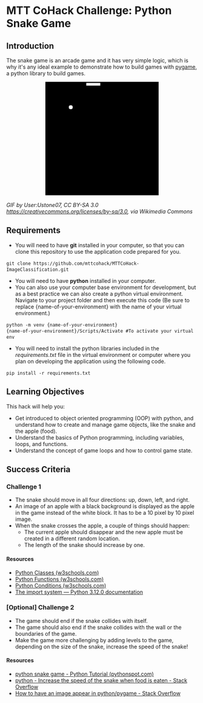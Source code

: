 # MTT CoHack Challenge: Python Snake Game

## Introduction

The snake game is an arcade game and it has very simple logic, which is why it's any ideal example to demonstrate how to build games with [pygame](https://www.pygame.org/news), a python library to build games.

<p align="center">
  <img src="./media/snake_game.gif" alt="Snake Game GIF">
</p>

*GIF by User:Ustone07, CC BY-SA 3.0 <https://creativecommons.org/licenses/by-sa/3.0>, via Wikimedia Commons*

## Requirements

- You will need to have **git** installed in your computer, so that you can clone this repository to use the application code prepared for you.
```
git clone https://github.com/mttcohack/MTTCoHack-ImageClassification.git
```
- You will need to have **python** installed in your computer.
- You can also use your computer base environment for development, but as a best practice we can also create a python virtual environment. Navigate to your project folder and then execute this code (Be sure to replace {name-of-your-environment} with the name of your virtual environment.)
```
python -m venv {name-of-your-environment}
{name-of-your-environment}/Scripts/Activate #To activate your virtual env
```
- You will need to install the python libraries included in the *requirements.txt* file in the virtual environment or computer where you plan on developing the application using the following code.

```
pip install -r requirements.txt
```

## Learning Objectives

This hack will help you:

- Get introduced to object oriented programming (OOP) with python, and understand how to create and manage game objects, like the snake and the apple (food).
- Understand the basics of Python programming, including variables, loops, and functions.
- Understand the concept of game loops and how to control game state.

## Success Criteria

### Challenge 1

- The snake should move in all four directions: up, down, left, and right.
- An image of an apple with a black background is displayed as the apple in the game instead of the white block. It has to be a 10 pixel by 10 pixel image.
- When the snake crosses the apple, a couple of things should happen:
  - The current apple should disappear and the new apple must be created in a different random location.
  - The length of the snake should increase by one.

#### Resources

- [Python Classes (w3schools.com)](https://www.w3schools.com/python/python_classes.asp)
- [Python Functions (w3schools.com)](https://learn.microsoft.com)
- [Python Conditions (w3schools.com)](https://www.w3schools.com/python/python_conditions.asp)
- [The import system — Python 3.12.0 documentation](https://docs.python.org/3/reference/import.html)

### [Optional] Challenge 2

- The game should end if the snake collides with itself.
- The game should also end if the snake collides with the wall or the boundaries of the game.
- Make the game more challenging by adding levels to the game, depending on the size of the snake, increase the speed of the snake!

#### Resources

- [python snake game - Python Tutorial (pythonspot.com)](https://pythonspot.com/snake-with-pygame/)
- [python - Increase the speed of the snake when food is eaten - Stack Overflow](https://stackoverflow.com/questions/73766527/increase-the-speed-of-the-snake-when-food-is-eaten)
- [How to have an image appear in python/pygame - Stack Overflow](https://stackoverflow.com/questions/8767129/how-to-have-an-image-appear-in-python-pygame)
